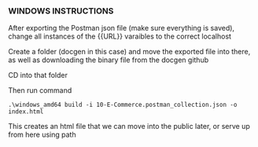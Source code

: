 ### WINDOWS INSTRUCTIONS

After exporting the Postman json file (make sure everything is saved), change all instances of the {{URL}} varaibles to the correct localhost

Create a folder (docgen in this case) and move the exported file into there, as well as downloading the binary file from the docgen github

CD into that folder

Then run command

```
.\windows_amd64 build -i 10-E-Commerce.postman_collection.json -o index.html
```

This creates an html file that we can move into the public later, or serve up from here using path

